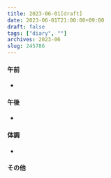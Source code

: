 ```yaml
---
title: 2023-06-01[draft]
date: 2023-06-01T21:00:00+09:00
draft: false
tags: ["diary", ""]
archives: 2023-06
slug: 245786
---
```

#### 午前
- 
#### 午後
- 
#### 体調
- 
#### その他
